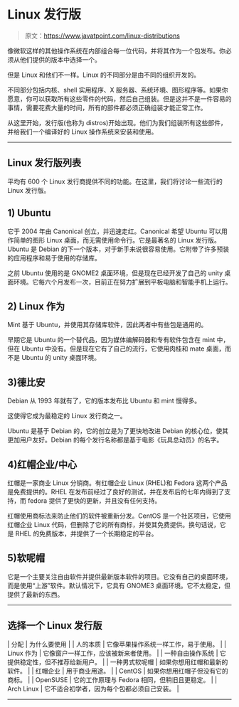# Linux 发行版

> 原文：<https://www.javatpoint.com/linux-distributions>

像微软这样的其他操作系统在内部组合每一位代码，并将其作为一个包发布。你必须从他们提供的版本中选择一个。

但是 Linux 和他们不一样。Linux 的不同部分是由不同的组织开发的。

不同部分包括内核、shell 实用程序、X 服务器、系统环境、图形程序等。如果你愿意，你可以获取所有这些零件的代码，然后自己组装。但是这并不是一件容易的事情，需要花费大量的时间，所有的部件都必须正确组装才能正常工作。

从这里开始，发行版(也称为 distros)开始出现。他们为我们组装所有这些部件，并给我们一个编译好的 Linux 操作系统来安装和使用。

* * *

## Linux 发行版列表

平均有 600 个 Linux 发行商提供不同的功能。在这里，我们将讨论一些流行的 Linux 发行版。

## 1) Ubuntu

它于 2004 年由 Canonical 创立，并迅速走红。Canonical 希望 Ubuntu 可以用作简单的图形 Linux 桌面，而无需使用命令行。它是最著名的 Linux 发行版。Ubuntu 是 Debian 的下一个版本，对于新手来说很容易使用。它附带了许多预装的应用程序和易于使用的存储库。

之前 Ubuntu 使用的是 GNOME2 桌面环境，但是现在已经开发了自己的 unity 桌面环境。它每六个月发布一次，目前正在努力扩展到平板电脑和智能手机上运行。

## 2) Linux 作为

Mint 基于 Ubuntu，并使用其存储库软件，因此两者中有些包是通用的。

早期它是 Ubuntu 的一个替代品，因为媒体编解码器和专有软件包含在 mint 中，但在 Ubuntu 中没有。但是现在它有了自己的流行，它使用肉桂和 mate 桌面，而不是 Ubuntu 的 unity 桌面环境。

## 3)德比安

Debian 从 1993 年就有了，它的版本发布比 Ubuntu 和 mint 慢得多。

这使得它成为最稳定的 Linux 发行商之一。

Ubuntu 是基于 Debian 的，它的创立是为了更快地改进 Debian 的核心位，使其更加用户友好。Debian 的每个发行名称都是基于电影《玩具总动员》的名字。

## 4)红帽企业/中心

红帽是一家商业 Linux 分销商。有红帽企业 Linux (RHEL)和 Fedora 这两个产品是免费提供的。RHEL 在发布前经过了良好的测试，并在发布后的七年内得到了支持，而 fedora 提供了更快的更新，并且没有任何支持。

红帽使用商标法来防止他们的软件被重新分发。CentOS 是一个社区项目，它使用红帽企业 Linux 代码，但删除了它的所有商标，并使其免费提供。换句话说，它是 RHEL 的免费版本，并提供了一个长期稳定的平台。

## 5)软呢帽

它是一个主要关注自由软件并提供最新版本软件的项目。它没有自己的桌面环境，而是使用“上游”软件。默认情况下，它具有 GNOME3 桌面环境。它不太稳定，但提供了最新的东西。

* * *

## 选择一个 Linux 发行版

| 分配 | 为什么要使用 |
| 人的本质 | 它像苹果操作系统一样工作，易于使用。 |
| Linux 作为 | 它像窗户一样工作，应该被新来者使用。 |
| 一种自由操作系统 | 它提供稳定性，但不推荐给新用户。 |
| 一种男式软呢帽 | 如果你想用红帽和最新的软件。 |
| 红帽企业 | 用于商业用途。 |
| CentOS | 如果你想用红帽子但没有它的商标。 |
| OpenSUSE | 它的工作原理与 Fedora 相同，但稍旧且更稳定。 |
| Arch Linux | 它不适合初学者，因为每个包都必须自己安装。 |

* * *